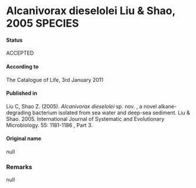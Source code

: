 # Alcanivorax dieselolei Liu & Shao, 2005 SPECIES

#### Status
ACCEPTED

#### According to
The Catalogue of Life, 3rd January 2011

#### Published in
Liu C, Shao Z. (2005). <i>Alcanivorax dieselolei</i> sp. nov. , a novel alkane-degrading bacterium isolated from sea water and deep-sea sediment. Liu & Shao. 2005. International Journal of Systematic and Evolutionary Microbiology. 55: 1181-1186 , Part 3.

#### Original name
null

### Remarks
null